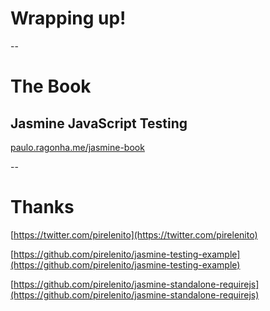 # Wrapping up!

--
# The Book
## Jasmine JavaScript Testing

[paulo.ragonha.me/jasmine-book](http://paulo.ragonha.me/jasmine-book)

--
# Thanks
[https://twitter.com/pirelenito](https://twitter.com/pirelenito)

[https://github.com/pirelenito/jasmine-testing-example](https://github.com/pirelenito/jasmine-testing-example)

[https://github.com/pirelenito/jasmine-standalone-requirejs](https://github.com/pirelenito/jasmine-standalone-requirejs)

